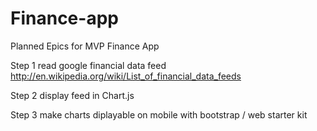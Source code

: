 Finance-app
===========

Planned Epics for MVP Finance App

Step 1 read google financial data feed http://en.wikipedia.org/wiki/List_of_financial_data_feeds

Step 2 display feed in Chart.js

Step 3 make charts diplayable on mobile with bootstrap / web starter kit
